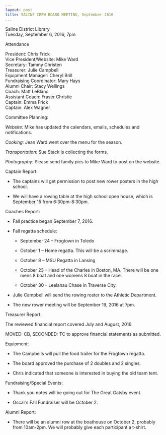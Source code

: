 ```yaml
---
layout: post  
title: SALINE CREW BOARD MEETING, September 2016  
...
```




Saline District Library  
Tuesday, September 6, 2016, 7pm

Attendance

President: Chris Frick  
Vice President/Website: Mike Ward  
Secretary: Tammy Christen  
Treasurer: Julie Campbell  
Equipment Manager: Cheryl Brill  
Fundraising Coordinator: Mary Hays  
Alumni Chair: Stacy Wellings  
Coach: Matt LeBlanc  
Assistant Coach: Fraser Christie  
Captain: Emma Frick  
Captain: Alex Wagner

Committee Planning:

*Website:* Mike has updated the calendars, emails, schedules and
notifications.

*Cooking:* Jean Ward went over the menu for the season.

*Transportation:* Sue Stack is collecting the forms.

*Photography:* Please send family pics to Mike Ward to post on the
website.

Captain Report:

-   The captains will get permission to post new rower posters in the
    high school.

-   We will have a rowing table at the high school open house, which is
    September 15 from 6:30pm-8:30pm.

Coaches Report:

-   Fall practice began September 7, 2016.

-   Fall regatta schedule:

    -   September 24 – Frogtown in Toledo

    -   October 1 – Home regatta. This will be a scrimmage.

    -   October 8 – MSU Regatta in Lansing

    -   October 23 – Head of the Charles in Boston, MA. There will be
        one mens 8 boat and one womens 8 boat in the race.

    -   October 30 – Leelanau Chase in Traverse City.

-   Julie Campbell will send the rowing roster to the
    Athletic Department.

-   The new rower meeting will be September 19, 2016 at 7pm.

Treasurer Report:

The reviewed financial report covered July and August, 2016.

MOVED: CB, SECONDED: TC to approve financial statements as submitted.

Equipment:

-   The Campbells will pull the food trailer for the Frogtown regatta.

-   The board approved the purchase of 2 doubles and 2 singles.

-   Chris indicated that someone is interested in buying the old
    team tent.

Fundraising/Special Events:

-   Thank you notes will be going out for The Great Gatsby event.

-   Oscar’s Fall Fundraiser will be October 2.

Alumni Report:

-   There will be an alumni row at the boathouse on October 2, probably
    from 10am-2pm. We will probably give each participant a t-shirt.


